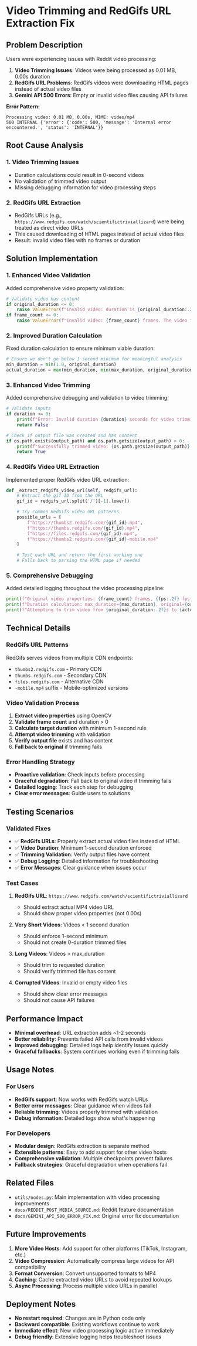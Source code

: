 # Video Trimming and RedGifs URL Extraction Fix

## Problem Description

Users were experiencing issues with Reddit video processing:

1. **Video Trimming Issues**: Videos were being processed as 0.01 MB, 0.00s duration
2. **RedGifs URL Problems**: RedGifs videos were downloading HTML pages instead of actual video files
3. **Gemini API 500 Errors**: Empty or invalid video files causing API failures

**Error Pattern:**

```
Processing video: 0.01 MB, 0.00s, MIME: video/mp4
500 INTERNAL {'error': {'code': 500, 'message': 'Internal error encountered.', 'status': 'INTERNAL'}}
```

## Root Cause Analysis

### 1. Video Trimming Issues

- Duration calculations could result in 0-second videos
- No validation of trimmed video output
- Missing debugging information for video processing steps

### 2. RedGifs URL Extraction

- RedGifs URLs (e.g., `https://www.redgifs.com/watch/scientifictriviallizard`) were being treated as direct video URLs
- This caused downloading of HTML pages instead of actual video files
- Result: invalid video files with no frames or duration

## Solution Implementation

### 1. Enhanced Video Validation

Added comprehensive video property validation:

```python
# Validate video has content
if original_duration <= 0:
    raise ValueError(f"Invalid video: duration is {original_duration:.2f} seconds. The video file may be corrupted or empty.")
if frame_count <= 0:
    raise ValueError(f"Invalid video: {frame_count} frames. The video file may be corrupted or empty.")
```

### 2. Improved Duration Calculation

Fixed duration calculation to ensure minimum viable duration:

```python
# Ensure we don't go below 1 second minimum for meaningful analysis
min_duration = min(1.0, original_duration)
actual_duration = max(min_duration, min(max_duration, original_duration))
```

### 3. Enhanced Video Trimming

Added comprehensive debugging and validation to video trimming:

```python
# Validate inputs
if duration <= 0:
    print(f"Error: Invalid duration {duration} seconds for video trimming")
    return False

# Check if output file was created and has content
if os.path.exists(output_path) and os.path.getsize(output_path) > 0:
    print(f"Successfully trimmed video: {os.path.getsize(output_path)} bytes")
    return True
```

### 4. RedGifs Video URL Extraction

Implemented proper RedGifs video URL extraction:

```python
def _extract_redgifs_video_url(self, redgifs_url):
    # Extract the gif ID from the URL
    gif_id = redgifs_url.split('/')[-1].lower()

    # Try common RedGifs video URL patterns
    possible_urls = [
        f"https://thumbs2.redgifs.com/{gif_id}.mp4",
        f"https://thumbs.redgifs.com/{gif_id}.mp4",
        f"https://files.redgifs.com/{gif_id}.mp4",
        f"https://thumbs2.redgifs.com/{gif_id}-mobile.mp4"
    ]

    # Test each URL and return the first working one
    # Falls back to parsing the HTML page if needed
```

### 5. Comprehensive Debugging

Added detailed logging throughout the video processing pipeline:

```python
print(f"Original video properties: {frame_count} frames, {fps:.2f} fps, {width}x{height}, {original_duration:.2f}s duration")
print(f"Duration calculation: max_duration={max_duration}, original={original_duration:.2f}s, actual={actual_duration:.2f}s")
print(f"Attempting to trim video from {original_duration:.2f}s to {actual_duration:.2f}s")
```

## Technical Details

### RedGifs URL Patterns

RedGifs serves videos from multiple CDN endpoints:

- `thumbs2.redgifs.com` - Primary CDN
- `thumbs.redgifs.com` - Secondary CDN
- `files.redgifs.com` - Alternative CDN
- `-mobile.mp4` suffix - Mobile-optimized versions

### Video Validation Process

1. **Extract video properties** using OpenCV
2. **Validate frame count** and duration > 0
3. **Calculate target duration** with minimum 1-second rule
4. **Attempt video trimming** with validation
5. **Verify output file** exists and has content
6. **Fall back to original** if trimming fails

### Error Handling Strategy

- **Proactive validation**: Check inputs before processing
- **Graceful degradation**: Fall back to original video if trimming fails
- **Detailed logging**: Track each step for debugging
- **Clear error messages**: Guide users to solutions

## Testing Scenarios

### Validated Fixes

- ✅ **RedGifs URLs**: Properly extract actual video files instead of HTML
- ✅ **Video Duration**: Minimum 1-second duration enforced
- ✅ **Trimming Validation**: Verify output files have content
- ✅ **Debug Logging**: Detailed information for troubleshooting
- ✅ **Error Messages**: Clear guidance when issues occur

### Test Cases

1. **RedGifs URL**: `https://www.redgifs.com/watch/scientifictriviallizard`
    - Should extract actual MP4 video URL
    - Should show proper video properties (not 0.00s)

2. **Very Short Videos**: Videos < 1 second duration
    - Should enforce 1-second minimum
    - Should not create 0-duration trimmed files

3. **Long Videos**: Videos > max_duration
    - Should trim to requested duration
    - Should verify trimmed file has content

4. **Corrupted Videos**: Invalid or empty video files
    - Should show clear error messages
    - Should not cause API failures

## Performance Impact

- **Minimal overhead**: URL extraction adds ~1-2 seconds
- **Better reliability**: Prevents failed API calls from invalid videos
- **Improved debugging**: Detailed logs help identify issues quickly
- **Graceful fallbacks**: System continues working even if trimming fails

## Usage Notes

### For Users

- **RedGifs support**: Now works with RedGifs watch URLs
- **Better error messages**: Clear guidance when videos fail
- **Reliable trimming**: Videos properly trimmed with validation
- **Debug information**: Detailed logs show what's happening

### For Developers

- **Modular design**: RedGifs extraction is separate method
- **Extensible patterns**: Easy to add support for other video hosts
- **Comprehensive validation**: Multiple checkpoints prevent failures
- **Fallback strategies**: Graceful degradation when operations fail

## Related Files

- `utils/nodes.py`: Main implementation with video processing improvements
- `docs/REDDIT_POST_MEDIA_SOURCE.md`: Reddit feature documentation
- `docs/GEMINI_API_500_ERROR_FIX.md`: Original error fix documentation

## Future Improvements

1. **More Video Hosts**: Add support for other platforms (TikTok, Instagram, etc.)
2. **Video Compression**: Automatically compress large videos for API compatibility
3. **Format Conversion**: Convert unsupported formats to MP4
4. **Caching**: Cache extracted video URLs to avoid repeated lookups
5. **Async Processing**: Process multiple video URLs in parallel

## Deployment Notes

- **No restart required**: Changes are in Python code only
- **Backward compatible**: Existing workflows continue to work
- **Immediate effect**: New video processing logic active immediately
- **Debug friendly**: Extensive logging helps troubleshoot issues
